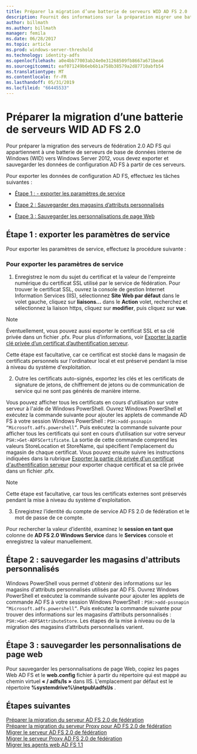 ```yaml
---
title: Préparer la migration d’une batterie de serveurs WID AD FS 2.0
description: Fournit des informations sur la préparation migrer une batterie de serveurs AD FS 2.0 server WID vers Windows Server 2012.
author: billmath
ms.author: billmath
manager: femila
ms.date: 06/28/2017
ms.topic: article
ms.prod: windows-server-threshold
ms.technology: identity-adfs
ms.openlocfilehash: a0e4bb77003ab24e0e31268509fb8667a671bea6
ms.sourcegitcommit: eaf071249b6eb6b1a758b38579a2d87710abfb54
ms.translationtype: MT
ms.contentlocale: fr-FR
ms.lasthandoff: 05/31/2019
ms.locfileid: "66445533"
---
```

# <a name="prepare-to-migrate-an-ad-fs-20-wid-farm"></a>Préparer la migration d’une batterie de serveurs WID AD FS 2.0  
 Pour préparer la migration des serveurs de fédération 2.0 AD FS qui appartiennent à une batterie de serveurs de base de données interne de Windows (WID) vers Windows Server 2012, vous devez exporter et sauvegarder les données de configuration AD FS à partir de ces serveurs.  
  
 Pour exporter les données de configuration AD FS, effectuez les tâches suivantes :  
  
-   [Étape 1 : - exporter les paramètres de service](#step-1-export-service-settings)  
  
-   [Étape 2 : Sauvegarder des magasins d’attributs personnalisés](#step-2-back-up-custom-attribute-stores)  
  
-   [Étape 3 : Sauvegarder les personnalisations de page Web](#step-3-back-up-webpage-customizations)  
  
## <a name="step-1-export-service-settings"></a>Étape 1 : exporter les paramètres de service  
 Pour exporter les paramètres de service, effectuez la procédure suivante :  
  
### <a name="to-export-service-settings"></a>Pour exporter les paramètres de service  
  
1.  Enregistrez le nom du sujet du certificat et la valeur de l'empreinte numérique du certificat SSL utilisé par le service de fédération. Pour trouver le certificat SSL, ouvrez la console de gestion Internet Information Services (IIS), sélectionnez **Site Web par défaut** dans le volet gauche, cliquez sur **liaisons...** dans le **Action** volet, recherchez et sélectionnez la liaison https, cliquez sur **modifier**, puis cliquez sur **vue**.  
  
> [!NOTE]
>  Éventuellement, vous pouvez aussi exporter le certificat SSL et sa clé privée dans un fichier .pfx. Pour plus d’informations, voir [Exporter la partie clé privée d’un certificat d’authentification serveur](Export-the-Private-Key-Portion-of-a-Server-Authentication-Certificate.md).  
>   
>  Cette étape est facultative, car ce certificat est stocké dans le magasin de certificats personnels sur l'ordinateur local et est préservé pendant la mise à niveau du système d'exploitation.  
  
2. Outre les certificats auto-signés, exportez les clés et les certificats de signature de jetons, de chiffrement de jetons ou de communication de service qui ne sont pas générés de manière interne.  
  
Vous pouvez afficher tous les certificats en cours d'utilisation sur votre serveur à l'aide de Windows PowerShell. Ouvrez Windows PowerShell et exécutez la commande suivante pour ajouter les applets de commande AD FS à votre session Windows PowerShell : `PSH:>add-pssnapin “Microsoft.adfs.powershell”`. Puis exécutez la commande suivante pour afficher tous les certificats qui sont en cours d’utilisation sur votre serveur `PSH:>Get-ADFSCertificate`. La sortie de cette commande comprend les valeurs StoreLocation et StoreName, qui spécifient l'emplacement du magasin de chaque certificat.  Vous pouvez ensuite suivre les instructions indiquées dans la rubrique [Exporter la partie clé privée d'un certificat d'authentification serveur](Export-the-Private-Key-Portion-of-a-Server-Authentication-Certificate.md) pour exporter chaque certificat et sa clé privée dans un fichier .pfx.  
  
> [!NOTE]
>  Cette étape est facultative, car tous les certificats externes sont préservés pendant la mise à niveau du système d'exploitation.  
  
3. Enregistrez l’identité du compte de service AD FS 2.0 de fédération et le mot de passe de ce compte.  
  
Pour rechercher la valeur d’identité, examinez le **session en tant que** colonne de **AD FS 2.0 Windows Service** dans le **Services** console et enregistrez la valeur manuellement.  
  
## <a name="step-2-back-up-custom-attribute-stores"></a>Étape 2 : sauvegarder les magasins d'attributs personnalisés  
 Windows PowerShell vous permet d'obtenir des informations sur les magasins d'attributs personnalisés utilisés par AD FS. Ouvrez Windows PowerShell et exécutez la commande suivante pour ajouter les applets de commande AD FS à votre session Windows PowerShell : `PSH:>add-pssnapin “Microsoft.adfs.powershell”`. Puis exécutez la commande suivante pour trouver des informations sur les magasins d’attributs personnalisés : `PSH:>Get-ADFSAttributeStore`. Les étapes de la mise à niveau ou de la migration des magasins d’attributs personnalisés varient.  
  
## <a name="step-3-back-up-webpage-customizations"></a>Étape 3 : sauvegarder les personnalisations de page web  
 Pour sauvegarder les personnalisations de page Web, copiez les pages Web AD FS et le **web.config** fichier à partir du répertoire qui est mappé au chemin virtuel **« / adfs/ls »** dans IIS. L'emplacement par défaut est le répertoire **%systemdrive%\inetpub\adfs\ls** .  

## <a name="next-steps"></a>Étapes suivantes
 [Préparer la migration du serveur AD FS 2.0 de fédération](prepare-to-migrate-ad-fs-fed-server.md)   
 [Préparer la migration du serveur Proxy pour AD FS 2.0 de fédération](prepare-to-migrate-ad-fs-fed-proxy.md)   
 [Migrer le serveur AD FS 2.0 de fédération](migrate-the-ad-fs-fed-server.md)   
 [Migrer le serveur Proxy AD FS 2.0 de fédération](migrate-the-ad-fs-2-fed-server-proxy.md)   
 [Migrer les agents web AD FS 1.1](migrate-the-ad-fs-web-agent.md)